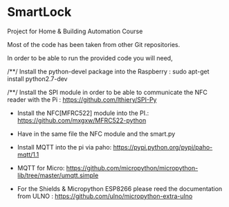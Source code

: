 # SmartLock
Project for Home & Building Automation Course


Most of the code has been taken from other Git repositories.

In order to be able to run the provided code you will need,

 /**/ Install the python-devel package into the Raspberry : sudo apt-get install python2.7-dev

/**/  Install the SPI module in order to be able to communicate the NFC reader with the Pi : https://github.com/lthiery/SPI-Py

 - Install the NFC[MFRC522] module into the PI.: https://github.com/mxgxw/MFRC522-python

 - Have in the same file the NFC module and the smart.py 

 - Install MQTT into the pi via paho: https://pypi.python.org/pypi/paho-mqtt/1.1

 - MQTT for Micro: https://github.com/micropython/micropython-lib/tree/master/umqtt.simple

 - For the Shields & Micropython ESP8266 please reed the documentation from ULNO : https://github.com/ulno/micropython-extra-ulno 
